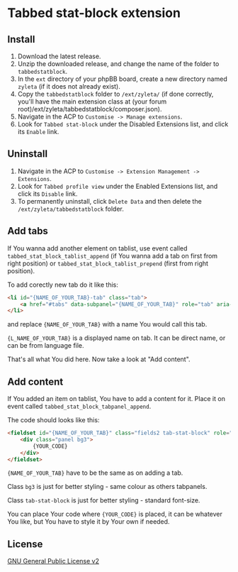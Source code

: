 # Tabbed stat-block extension

## Install

1. Download the latest release.
2. Unzip the downloaded release, and change the name of the folder to `tabbedstatblock`.
3. In the `ext` directory of your phpBB board, create a new directory named `zyleta` (if it does not already exist).
4. Copy the `tabbedstatblock` folder to `/ext/zyleta/` (if done correctly, you'll have the main extension class at (your forum root)/ext/zyleta/tabbedstatblock/composer.json).
5. Navigate in the ACP to `Customise -> Manage extensions`.
6. Look for `Tabbed stat-block` under the Disabled Extensions list, and click its `Enable` link.

## Uninstall

1. Navigate in the ACP to `Customise -> Extension Management -> Extensions`.
2. Look for `Tabbed profile view` under the Enabled Extensions list, and click its `Disable` link.
3. To permanently uninstall, click `Delete Data` and then delete the `/ext/zyleta/tabbedstatblock` folder.

## Add tabs

If You wanna add another element on tablist, use event called `tabbed_stat_block_tablist_append` (if You wanna add a tab on first from right position) or `tabbed_stat_block_tablist_prepend` (first from right position).

To add corectly new tab do it like this:
```html
<li id="{NAME_OF_YOUR_TAB}-tab" class="tab">
	<a href="#tabs" data-subpanel="{NAME_OF_YOUR_TAB}" role="tab" aria-controls="{NAME_OF_YOUR_TAB}">{L_NAME_OF_YOUR_TAB}</a>
</li>
```
and replace `{NAME_OF_YOUR_TAB}` with a name You would call this tab.

`{L_NAME_OF_YOUR_TAB}` is a displayed name on tab. It can be direct name, or can be from language file.

That's all what You did here. Now take a look at "Add content".

## Add content
If You added an item on tablist, You have to add a content for it. Place it on event called `tabbed_stat_block_tabpanel_append`.

The code should looks like this:
```html
<fieldset id="{NAME_OF_YOUR_TAB}" class="fields2 tab-stat-block" role="tabpanel">
	<div class="panel bg3">
		{YOUR_CODE}
	</div>
</fieldset>
```
`{NAME_OF_YOUR_TAB}` have to be the same as on adding a tab.

Class `bg3` is just for better styling - same colour as others tabpanels.

Class `tab-stat-block` is just for better styling - standard font-size.

You can place Your code where `{YOUR_CODE}` is placed, it can be whatever You like, but You have to style it by Your own if needed.

## License
[GNU General Public License v2](http://opensource.org/licenses/GPL-2.0)
